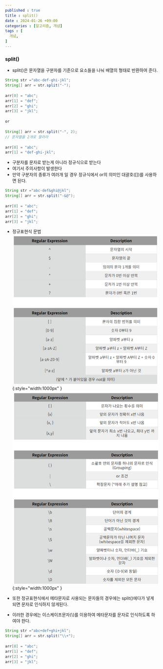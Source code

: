 ```yaml
---
published : true
title : split()
date : 2024-01-26 +09:00
categories : [알고리즘, 개념]
tags : [
  개념,
]
---
```

<!-- ![](/assets/img/Spring/aaaa.png){:style="border:1px solid #eaeaea; border-radius: 7px; padding: 0px;" } -->
<!-- ![](/assets/img/alg/4-1.png){:style="width:1000px" } -->

### split()
- split()은 문자열을 구분자를 기준으로 요소들을 나눠 배열의 형태로 반환하여 준다.

```java
String str ="abc-def-ghi-jkl";
String[] arr = str.split("-");

arr[0] = "abc";
arr[1] = "def";
arr[2] = "ghi";
arr[3] = "jkl";

or

String[] arr = str.split("-", 2);
// 문자열을 2개로 잘라라

arr[0] = "abc";
arr[1] = "def-ghi-jkl";

```

- 구분자를 문자로 받는게 아니라 정규식으로 받는다
- 여기서 주의사항이 발생한다
- 만약 구분자의 종류가 여러개 일 경우 정규식에서 or의 의미인 대괄호([])를 사용하면 된다.

```java
String str ="abc-def&ghi@jkl";
String[] arr = str.split("-&@");

arr[0] = "abc";
arr[1] = "def";
arr[2] = "ghi";
arr[3] = "jkl";
```

- 정규표현식 문법
![](/assets/img/alg/3-7.png){:style="width:1000px" }
![](/assets/img/alg/3-8.png){:style="width:1000px" }

- 또한 정규표현식에서 메타문자로 사용되는 문자들의 경우에는 split()에다가 넣게 되면 문자로 인식하지 않게된다.
- 이러한 경우에는 이스케이프문자(\\)를 이용하여 메타문자를 문자로 인식하도록 하여야 한다.

```java
String str ="abc+def+ghi+jkl";
String[] arr = str.split("\\+");

arr[0] = "abc";
arr[1] = "def";
arr[2] = "ghi";
arr[3] = "jkl";
```
